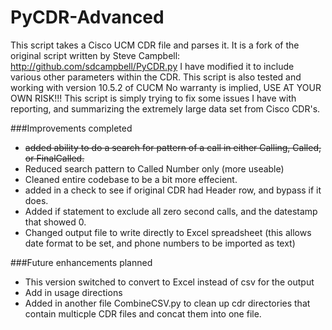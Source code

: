 # PyCDR-Advanced

This script takes a Cisco UCM CDR file and parses it.  It is a fork of the original script written by Steve Campbell:
http://github.com/sdcampbell/PyCDR.py
I have modified it to include various other parameters within the CDR.
This script is also tested and working with version 10.5.2 of CUCM
No warranty is implied, USE AT YOUR OWN RISK!!!
This script is simply trying to fix some issues I have with reporting, and summarizing the extremely large data set from 
Cisco CDR's.

###Improvements completed 
* ~~added ability to do a search for pattern of a call in either Calling, Called, or FinalCalled.~~
* Reduced search pattern to Called Number only (more useable)
* Cleaned entire codebase to be a bit more effecient.
* added in a check to see if original CDR had Header row, and bypass if it does.
* Added if statement to exclude all zero second calls, and the datestamp that showed 0.
* Changed output file to write directly to Excel spreadsheet (this allows date format to be set, and phone numbers to be imported as text)

###Future enhancements planned
* This version switched to convert to Excel instead of csv for the output
* Add in usage directions
* Added in another file CombineCSV.py to clean up cdr directories that contain multicple CDR files and concat them into one file.

